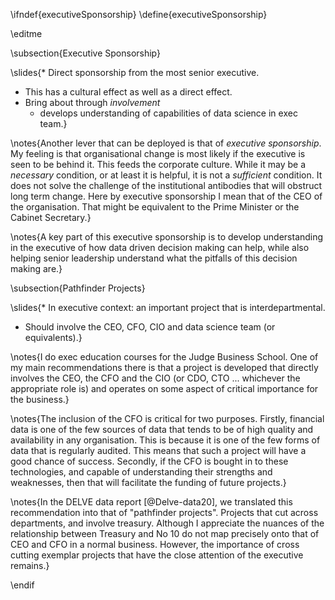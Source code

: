 \ifndef{executiveSponsorship}
\define{executiveSponsorship}

\editme

\subsection{Executive Sponsorship}

\slides{* Direct sponsorship from the most senior executive.
  * This has a cultural effect as well as a direct effect.
* Bring about through *involvement*
  * develops understanding of capabilities of data science in exec team.}

\notes{Another lever that can be deployed is that of *executive sponsorship*. My feeling is that organisational change is most likely if the executive is seen to be behind it. This feeds the corporate culture. While it may be a *necessary* condition, or at least it is helpful, it is not a *sufficient* condition. It does not solve the challenge of the institutional antibodies that will obstruct long term change. Here by executive sponsorship I mean that of the CEO of the organisation. That might be equivalent to the Prime Minister or the Cabinet Secretary.}

\notes{A key part of this executive sponsorship is to develop understanding in the executive of how data driven decision making can help, while also helping senior leadership understand what the pitfalls of this decision making are.}

\subsection{Pathfinder Projects}

\slides{* In executive context: an important project that is interdepartmental.
* Should involve the CEO, CFO, CIO and data science team (or equivalents).}

\notes{I do exec education courses for the Judge Business School. One of my main recommendations there is that a project is developed that directly involves the CEO, the CFO and the CIO (or CDO, CTO ... whichever the appropriate role is) and operates on some aspect of critical importance for the business.}

\notes{The inclusion of the CFO is critical for two purposes. Firstly, financial data is one of the few sources of data that tends to be of high quality and availability in any organisation. This is because it is one of the few forms of data that is regularly audited. This means that such a project will have a good chance of success. Secondly, if the CFO is bought in to these technologies, and capable of understanding their strengths and weaknesses, then that will facilitate the funding of future projects.}

\notes{In the DELVE data report [@Delve-data20], we translated this recommendation into that of "pathfinder projects". Projects that cut across departments, and involve treasury. Although I appreciate the nuances of the relationship between Treasury and No 10 do not map precisely onto that of CEO and CFO in a normal business. However, the importance of cross cutting exemplar projects that have the close attention of the executive remains.}

\endif
